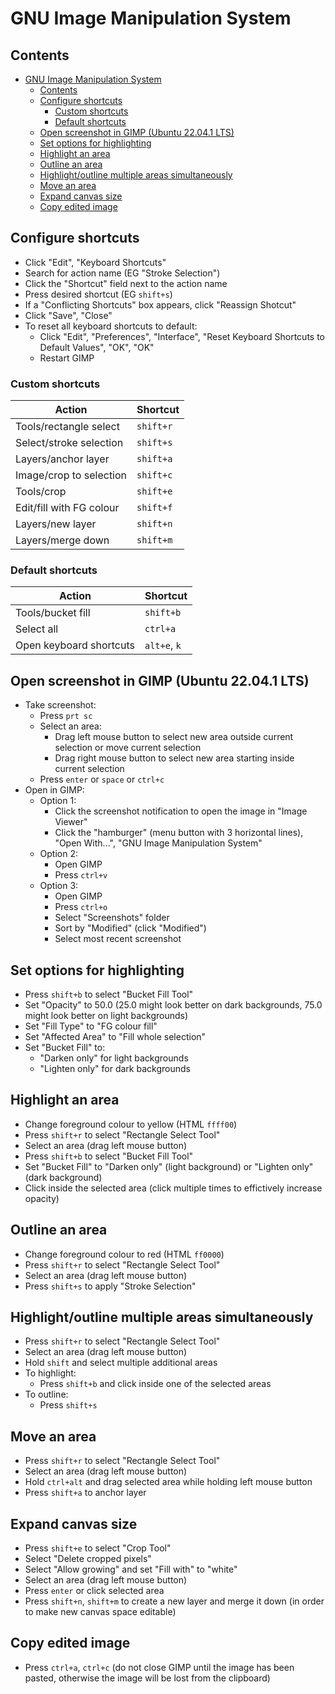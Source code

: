 # GNU Image Manipulation System

## Contents

- [GNU Image Manipulation System](#gnu-image-manipulation-system)
  - [Contents](#contents)
  - [Configure shortcuts](#configure-shortcuts)
    - [Custom shortcuts](#custom-shortcuts)
    - [Default shortcuts](#default-shortcuts)
  - [Open screenshot in GIMP (Ubuntu 22.04.1 LTS)](#open-screenshot-in-gimp-ubuntu-22041-lts)
  - [Set options for highlighting](#set-options-for-highlighting)
  - [Highlight an area](#highlight-an-area)
  - [Outline an area](#outline-an-area)
  - [Highlight/outline multiple areas simultaneously](#highlightoutline-multiple-areas-simultaneously)
  - [Move an area](#move-an-area)
  - [Expand canvas size](#expand-canvas-size)
  - [Copy edited image](#copy-edited-image)

## Configure shortcuts

- Click "Edit", "Keyboard Shortcuts"
- Search for action name (EG "Stroke Selection")
- Click the "Shortcut" field next to the action name
- Press desired shortcut (EG `shift+s`)
- If a "Conflicting Shortcuts" box appears, click "Reassign Shotcut"
- Click "Save", "Close"
- To reset all keyboard shortcuts to default:
  - Click "Edit", "Preferences", "Interface", "Reset Keyboard Shortcuts to Default Values", "OK", "OK"
  - Restart GIMP

### Custom shortcuts

Action                    | Shortcut
---                       | ---
Tools/rectangle select    | `shift+r`
Select/stroke selection   | `shift+s`
Layers/anchor layer       | `shift+a`
Image/crop to selection   | `shift+c`
Tools/crop                | `shift+e`
Edit/fill with FG colour  | `shift+f`
Layers/new layer          | `shift+n`
Layers/merge down         | `shift+m`

### Default shortcuts

Action                    | Shortcut
---                       | ---
Tools/bucket fill         | `shift+b`
Select all                | `ctrl+a`
Open keyboard shortcuts   | `alt+e`, `k`

## Open screenshot in GIMP (Ubuntu 22.04.1 LTS)

- Take screenshot:
  - Press `prt sc`
  - Select an area:
    - Drag left mouse button to select new area outside current selection or move current selection
    - Drag right mouse button to select new area starting inside current selection
  - Press `enter` or `space` or `ctrl+c`
- Open in GIMP:
  - Option 1:
    - Click the screenshot notification to open the image in "Image Viewer"
    - Click the "hamburger" (menu button with 3 horizontal lines), "Open With...", "GNU Image Manipulation System"
  - Option 2:
    - Open GIMP
    - Press `ctrl+v`
  - Option 3:
    - Open GIMP
    - Press `ctrl+o`
    - Select "Screenshots" folder
    - Sort by "Modified" (click "Modified")
    - Select most recent screenshot

## Set options for highlighting

- Press `shift+b` to select "Bucket Fill Tool"
- Set "Opacity" to 50.0 (25.0 might look better on dark backgrounds, 75.0 might look better on light backgrounds)
- Set "Fill Type" to "FG colour fill"
- Set "Affected Area" to "Fill whole selection"
- Set "Bucket Fill" to:
  - "Darken only" for light backgrounds
  - "Lighten only" for dark backgrounds

## Highlight an area

- Change foreground colour to yellow (HTML `ffff00`)
- Press `shift+r` to select "Rectangle Select Tool"
- Select an area (drag left mouse button)
- Press `shift+b` to select "Bucket Fill Tool"
- Set "Bucket Fill" to "Darken only" (light background) or "Lighten only" (dark background)
- Click inside the selected area (click multiple times to effictively increase opacity)

## Outline an area

- Change foreground colour to red (HTML `ff0000`)
- Press `shift+r` to select "Rectangle Select Tool"
- Select an area (drag left mouse button)
- Press `shift+s` to apply "Stroke Selection"

## Highlight/outline multiple areas simultaneously

- Press `shift+r` to select "Rectangle Select Tool"
- Select an area (drag left mouse button)
- Hold `shift` and select multiple additional areas
- To highlight:
  - Press `shift+b` and click inside one of the selected areas
- To outline:
  - Press `shift+s`

## Move an area

- Press `shift+r` to select "Rectangle Select Tool"
- Select an area (drag left mouse button)
- Hold `ctrl+alt` and drag selected area while holding left mouse button
- Press `shift+a` to anchor layer

## Expand canvas size

- Press `shift+e` to select "Crop Tool"
- Select "Delete cropped pixels"
- Select "Allow growing" and set "Fill with" to "white"
- Select an area (drag left mouse button)
- Press `enter` or click selected area
- Press `shift+n`, `shift+m` to create a new layer and merge it down (in order to make new canvas space editable)

## Copy edited image

- Press `ctrl+a`, `ctrl+c` (do not close GIMP until the image has been pasted, otherwise the image will be lost from the clipboard)
